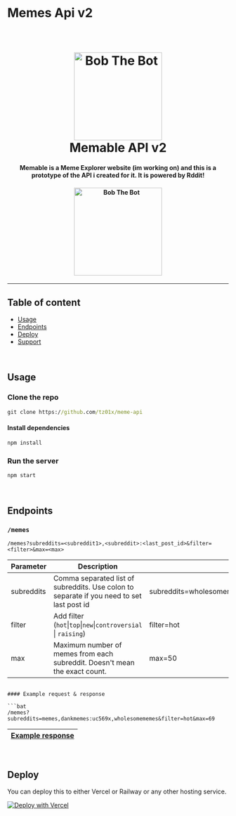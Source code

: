 # Memes Api v2

<h1 align="center">
   <br>
    <img src="./public/images/icon.png" alt="Bob The Bot" width="200">
   <br>
   Memable API v2<br>
</h1>

<h4 align="center">
    Memable is a Meme Explorer website (im working on) and this is a prototype of the API i created for it. It is powered by Rddit!
</h4>

<h4 align="center">
<img src="./public/images/Reddit-Logo.png" alt="Bob The Bot" width="200">
</h4>

<hr>

## Table of content

-   [Usage](#usage)
-   [Endpoints](#endpoints)
-   [Deploy](#deploy)
-   [Support](#show-your-support)

<br>

## Usage

### Clone the repo

```bat
git clone https://github.com/tz01x/meme-api
```

#### Install dependencies

```bat
npm install
```

### Run the server

```bat
npm start
```

<br>

## Endpoints

### `/memes`

```
/memes?subreddits=<subreddit1>,<subreddit>:<last_post_id>&filter=<filter>&max=<max>
```

| Parameter  | Description                                                                               | Example                                               |
| ---------- | ----------------------------------------------------------------------------------------- | ----------------------------------------------------- |
| subreddits | Comma separated list of subreddits. Use colon to separate if you need to set last post id | subreddits=wholesomememes:`lastIdLOL`,memes,dankmemes |
| filter     | Add filter (`hot`\|`top`\|`new`\|`controversial` \| `raising`)                            | filter=hot                                            |
| max        | Maximum number of memes from each subreddit. Doesn't mean the exact count.                | max=50                                                |

````

#### Example request & response

```bat
/memes?subreddits=memes,dankmemes:uc569x,wholesomememes&filter=hot&max=69
````

<a href="./example-response.json">

| Example response |
| ---------------- |

</a>
<br>

## Deploy

You can deploy this to either Vercel or Railway or any other hosting service.

[![Deploy with Vercel](https://vercel.com/button)](https://vercel.com/new/clone?repository-url=https%3A%2F%2Fgithub.com%2Ftz01x%2Fmeme-api&project-name=memeable-api&repo-name=meme-api-repo)

